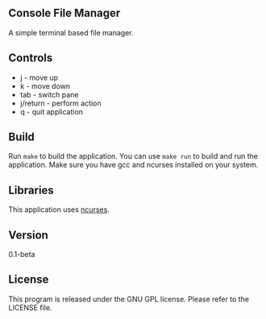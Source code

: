 ## Console File Manager
A simple terminal based file manager.

## Controls
* j 	 - move up
* k 	 - move down
* tab	 - switch pane
* j/return - perform action
* q 	 - quit application

## Build
Run `make` to build the application. 
You can use `make run` to build and run the application.
Make sure you have gcc and ncurses installed on your system.

## Libraries
This application uses [ncurses][13].

[13]: http://www.gnu.org/software/ncurses/

## Version
0.1-beta

## License
This program is released under the GNU GPL license. Please refer to the LICENSE file.
